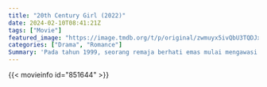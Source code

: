 ```yaml
---
title: "20th Century Girl (2022)"
date: 2024-02-10T08:41:21Z
tags: ["Movie"]
featured_image: "https://image.tmdb.org/t/p/original/zwmuyx5ivQbU3TQDJxbUgxo41Jl.jpg"
categories: ["Drama", "Romance"]
Summary: 'Pada tahun 1999, seorang remaja berhati emas mulai mengawasi teman sekelasnya yang populer sebagai bantuan kepada sahabatnya yang jatuh cinta.'
---
```


<mux-player stream-type="on-demand"
src="https://kp3d-my.sharepoint.com/personal/ryoo_kp3d_onmicrosoft_com/_layouts/15/download.aspx?share=ETjagfXgDQlLotkS-z3E_UEB60KVbkqsQgN4z2GrkKIWFw" prefer-playback="mse" controls>

</mux-player>


{{< movieinfo id="851644" >}}

<script src="https://cdn.jsdelivr.net/npm/@mux/mux-player"></script>

 <script type="application/ld+json">
{
"@context": "https://schema.org/",
"@type": "VideoObject",
"name": "20th Century Girl (2022)",
"contentUrl": "https://stream.mux.com/q59FYwide7rpKYPuW00svrxbkg4EPzqyqpK39W8PmctI.m3u8",
"thumbnailUrl": "https://image.tmdb.org/t/p/original/zwmuyx5ivQbU3TQDJxbUgxo41Jl.jpg?width=314&fit_mode=preserve&time=25",
"uploadDate": "2023-11-19T13:41:12Z",
}

</script>